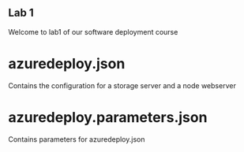 ## Lab 1
Welcome to lab1 of our software deployment course

# azuredeploy.json
Contains the configuration for a storage server and a node webserver

# azuredeploy.parameters.json
Contains parameters for azuredeploy.json